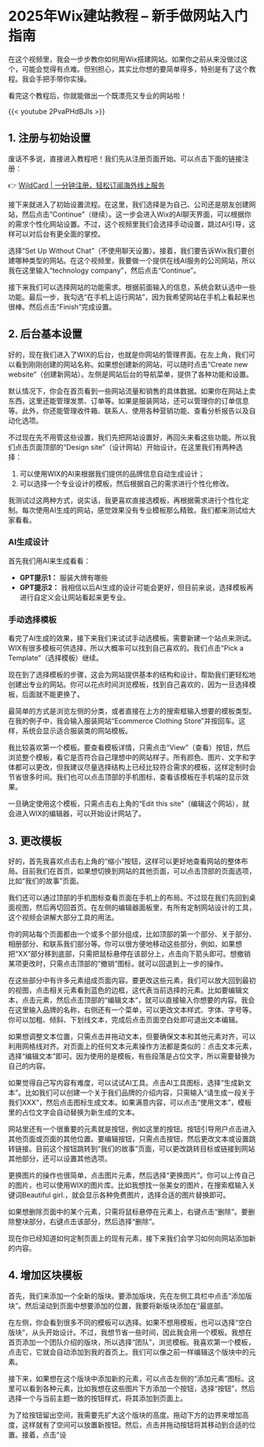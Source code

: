 # 2025年Wix建站教程 – 新手做网站入门指南

在这个视频里，我会一步步教你如何用Wix搭建网站。如果你之前从来没做过这个，可能会觉得有点难。但别担心，其实比你想的要简单得多，特别是有了这个教程。我会手把手带你实操。

看完这个教程后，你就能做出一个既漂亮又专业的网站啦！

{{< youtube 2PvaPHdBJls >}}

## 1. 注册与初始设置

废话不多说，直接进入教程吧！我们先从注册页面开始。可以点击下面的链接注册：

👉 [WildCard | 一分钟注册，轻松订阅海外线上服务](https://bbtdd.com/WildCard)

接下来就进入了初始设置流程。在这里，我们选择是为自己、公司还是朋友创建网站，然后点击“Continue”（继续）。这一步会进入Wix的AI聊天界面，可以根据你的需求个性化网站设置。不过，这个视频里我们会选择手动设置，跳过AI引导，这样可以对后台有更全面的掌控。

选择“Set Up Without Chat”（不使用聊天设置）。接着，我们要告诉Wix我们要创建哪种类型的网站。在这个视频里，我要做一个提供在线AI服务的公司网站，所以我在这里输入“technology company”，然后点击“Continue”。

接下来我们可以选择网站的功能需求。根据前面输入的信息，系统会默认选中一些功能。最后一步，我勾选“在手机上运行网站”，因为我希望网站在手机上看起来也很棒。然后点击“Finish”完成设置。

## 2. 后台基本设置

好的，现在我们进入了WIX的后台，也就是你网站的管理界面。在左上角，我们可以看到刚刚创建的网站名称。如果想创建新的网站，可以随时点击“Create new website”（创建新网站）。左侧是网站后台的导航菜单，提供了各种功能和设置。

默认情况下，你会在首页看到一些网站流量和销售的具体数据。如果你在网站上卖东西，这里还能管理发票、订单等。如果是服装网站，还可以管理你的订单信息等。此外，你还能管理收件箱、联系人、使用各种营销功能、查看分析报告以及自动化选项。

不过现在先不用管这些设置，我们先把网站设置好，再回头来看这些功能。所以我们点击页面顶部的“Design site”（设计网站）开始设计。在这里我们有两种选择：

1. 可以使用WIX的AI来根据我们提供的品牌信息自动生成设计；
2. 可以选择一个专业设计的模板，然后根据自己的需求进行个性化修改。

我测试过这两种方式，说实话，我更喜欢直接选模板，再根据需求进行个性化定制。每次使用AI生成的网站，感觉效果没有专业模板那么精致。我们都来测试给大家看看。

### AI生成设计

首先我们用AI来生成看看：

- **GPT提示1：** 服装大牌有哪些
- **GPT提示2：** 我相信以后AI生成的设计可能会更好，但目前来说，选择模板再进行自定义会让网站看起来更专业。

### 手动选择模板

看完了AI生成的效果，接下来我们来试试手动选模板。需要新建一个站点来测试。WIX有很多模板可供选择，所以大概率可以找到自己喜欢的。我们点击“Pick a Template”（选择模板）继续。

现在到了选择模板的步骤，这会为网站提供基本的结构和设计，帮助我们更轻松地创建出专业的网站。你可以花点时间浏览模板，找到自己喜欢的，因为一旦选择模板，后面就不能更换了。

最简单的方式是浏览左侧的分类，或者直接在上方的搜索框输入想要的模板类型。在我的例子中，我会输入服装网站“Ecommerce Clothing Store”并按回车。这样，系统会显示适合服装类的网站模板。

我比较喜欢第一个模板。要查看模板详情，只需点击“View”（查看）按钮，然后浏览整个模板，看它是否符合自己理想中的网站样子。所有颜色、图片、文字和字体都可以更改，但我建议尽量选择结构上已经比较符合需求的模板，这样定制时会节省很多时间。我们也可以点击顶部的手机图标，查看该模板在手机端的显示效果。

一旦确定使用这个模板，只需点击右上角的“Edit this site”（编辑这个网站），就会进入WIX的编辑器，可以开始设计网站了。

## 3. 更改模板

好的，首先我喜欢点击右上角的“缩小”按钮，这样可以更好地查看网站的整体布局。目前我们在首页，如果想切换到网站的其他页面，可以点击顶部的页面选项，比如“我们的故事”页面。

我们还可以通过顶部的手机图标查看页面在手机上的布局。不过现在我们先回到桌面视图，然后再切回首页。在左侧的编辑器面板里，有所有定制网站设计的工具，这个视频会讲解大部分工具的用法。

你的网站每个页面都由一个或多个部分组成，比如顶部的第一个部分、关于部分、相册部分、和联系我们部分等。你可以很方便地移动这些部分，例如，如果想把“XX”部分移到底部，只需把鼠标悬停在该部分上，点击向下箭头即可。想撤销某项更改时，只需点击顶部的“撤销”图标，就可以回退到上一步的操作。

在这些部分中有许多元素组成页面内容。要更改这些元素，我们可以放大回到最初的视图，点击相关元素看到蓝色的边框，这代表当前选择的元素。比如要编辑文本，点击元素，然后点击顶部的“编辑文本”，就可以直接输入你想要的内容。我会在这里输入品牌的名称，右侧还有一个菜单，可以更改文本样式、字体、字号等。你可以加粗、倾斜、下划线文本，完成后点击页面空白处即可退出文本编辑。

如果想调整文本位置，只需点击并拖动文本，但要确保文本和其他元素对齐，可以利用网格线对齐。对页面上的任何文本元素操作方法都是类似的：点击文本元素，选择“编辑文本”即可。因为使用的是模板，有些段落是占位文字，所以需要替换为自己的内容。

如果觉得自己写内容有难度，可以试试AI工具。点击AI工具图标，选择“生成新文本”。比如我们可以创建一个关于我们品牌的介绍内容，只需输入“请生成一段关于我们XXX”，然后点击图标生成文本。如果满意内容，可以点击“使用文本”，模板里的占位文字会自动替换为新生成的文本。

网站里还有一个很重要的元素就是按钮，例如这里的按钮。按钮引导用户点击进入其他页面或页面的其他位置。要编辑按钮，只需点击按钮，然后更改文本或设置跳转链接。目前这个按钮跳转到“我们的故事”页面，可以更改跳转目标或链接到网站其他部分，还可以设置其他选项。

更换图片的操作也很简单，点击图片元素，然后选择“更换图片”。你可以上传自己的图片，也可以使用WIX的图片库。比如我想找一张美女的图片，在搜索框输入关键词Beautiful girl.，就会显示各种免费图片，选择合适的图片替换即可。

如果想删除页面中的某个元素，只需将鼠标悬停在元素上，右键点击“删除”。要删除整块部分，右键点击该部分，然后选择“删除”。

现在你已经知道如何定制页面上的现有元素，接下来我们会学习如何向网站添加新的内容。

## 4. 增加区块模板

首先，我们来添加一个全新的版块。要添加版块，先在左侧工具栏中点击“添加版块”。然后滚动到页面中想要添加的位置，我要将新版块添加在“最底部。

在左侧，你会看到很多不同的模板可以选择。如果不想用模板，也可以选择“空白版块”，从头开始设计。不过，我想节省一些时间，因此我会用一个模板。我想在首页添加一个团队介绍的版块，所以选择“团队”，浏览模板。我喜欢第一个模板，点击它，它就会自动添加到我的首页上。我们可以像之前一样编辑这个版块中的元素。

接下来，如果想在这个版块中添加新的元素，可以点击左侧的“添加元素”图标。这里可以看到各种元素，比如我想在这些图片下方添加一个按钮，选择“按钮”，然后选择一个与当前主题一致的按钮样式，将其添加到页面上。

为了给按钮留出空间，我需要先扩大这个版块的高度。拖动下方的边界来增加高度，这样就有了空间可以放置新按钮。然后，点击并拖动按钮将其移动到合适的位置。接着，点击“设